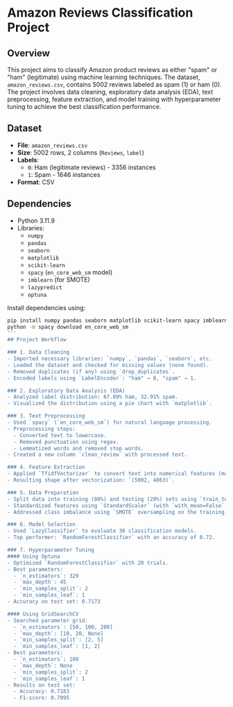 # Amazon Reviews Classification Project

## Overview

This project aims to classify Amazon product reviews as either "spam" or "ham" (legitimate) using machine learning techniques. The dataset, `amazon_reviews.csv`, contains 5002 reviews labeled as spam (1) or ham (0). The project involves data cleaning, exploratory data analysis (EDA), text preprocessing, feature extraction, and model training with hyperparameter tuning to achieve the best classification performance.

## Dataset

- **File**: `amazon_reviews.csv`
- **Size**: 5002 rows, 2 columns (`Reviews`, `label`)
- **Labels**: 
  - `0`: Ham (legitimate reviews) - 3356 instances
  - `1`: Spam - 1646 instances
- **Format**: CSV

## Dependencies

- Python 3.11.9
- Libraries:
  - `numpy`
  - `pandas`
  - `seaborn`
  - `matplotlib`
  - `scikit-learn`
  - `spacy` (`en_core_web_sm` model)
  - `imblearn` (for SMOTE)
  - `lazypredict`
  - `optuna`

Install dependencies using:
```bash
pip install numpy pandas seaborn matplotlib scikit-learn spacy imblearn lazypredict optuna
python -m spacy download en_core_web_sm
'''
## Project Workflow

### 1. Data Cleaning
- Imported necessary libraries: `numpy`, `pandas`, `seaborn`, etc.
- Loaded the dataset and checked for missing values (none found).
- Removed duplicates (if any) using `drop_duplicates`.
- Encoded labels using `LabelEncoder`: "ham" → 0, "spam" → 1.

### 2. Exploratory Data Analysis (EDA)
- Analyzed label distribution: 67.09% ham, 32.91% spam.
- Visualized the distribution using a pie chart with `matplotlib`.

### 3. Text Preprocessing
- Used `spacy` (`en_core_web_sm`) for natural language processing.
- Preprocessing steps:
  - Converted text to lowercase.
  - Removed punctuation using regex.
  - Lemmatized words and removed stop words.
- Created a new column `clean_review` with processed text.

### 4. Feature Extraction
- Applied `TfidfVectorizer` to convert text into numerical features (max 5000 features).
- Resulting shape after vectorization: `(5002, 4863)`.

### 5. Data Preparation
- Split data into training (80%) and testing (20%) sets using `train_test_split`.
- Standardized features using `StandardScaler` (with `with_mean=False` for sparse matrices).
- Addressed class imbalance using `SMOTE` oversampling on the training set.

### 6. Model Selection
- Used `LazyClassifier` to evaluate 30 classification models.
- Top performer: `RandomForestClassifier` with an accuracy of 0.72.

### 7. Hyperparameter Tuning
#### Using Optuna
- Optimized `RandomForestClassifier` with 20 trials.
- Best parameters: 
  - `n_estimators`: 329
  - `max_depth`: 45
  - `min_samples_split`: 2
  - `min_samples_leaf`: 1
- Accuracy on test set: 0.7173

#### Using GridSearchCV
- Searched parameter grid: 
  - `n_estimators`: [50, 100, 200]
  - `max_depth`: [10, 20, None]
  - `min_samples_split`: [2, 5]
  - `min_samples_leaf`: [1, 2]
- Best parameters:
  - `n_estimators`: 100
  - `max_depth`: None
  - `min_samples_split`: 2
  - `min_samples_leaf`: 1
- Results on test set:
  - Accuracy: 0.7183
  - F1-score: 0.7095

